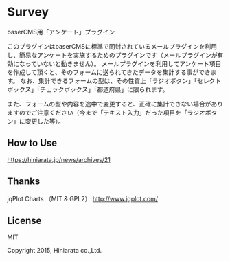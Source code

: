 Survey
==========
baserCMS用「アンケート」プラグイン


このプラグインはbaserCMSに標準で同封されているメールプラグインを利用し、簡易なアンケートを実施するためのプラグインです（メールプラグインが有効になっていないと動きません）。
メールプラグインを利用してアンケート項目を作成して頂くと、そのフォームに送られてきたデータを集計する事ができます。
なお、集計できるフォームの型は、その性質上「ラジオボタン」「セレクトボックス」「チェックボックス」「都道府県」に限られます。

また、フォームの型や内容を途中で変更すると、正確に集計できない場合がありますのでご注意ください（今まで「テキスト入力」だった項目を「ラジオボタン」に変更した等）。


How to Use
-------
https://hiniarata.jp/news/archives/21


Thanks
-------
jqPlot Charts （MIT & GPL2）
http://www.jqplot.com/


License
-------
MIT


Copyright 2015, Hiniarata co.,Ltd.
